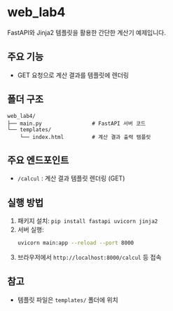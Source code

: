 # web_lab4

FastAPI와 Jinja2 템플릿을 활용한 간단한 계산기 예제입니다.

## 주요 기능
- GET 요청으로 계산 결과를 템플릿에 렌더링

## 폴더 구조
```
web_lab4/
├── main.py                # FastAPI 서버 코드
└── templates/
    └── index.html         # 계산 결과 출력 템플릿
```

## 주요 엔드포인트
- `/calcul` : 계산 결과 템플릿 렌더링 (GET)

## 실행 방법
1. 패키지 설치: `pip install fastapi uvicorn jinja2`
2. 서버 실행:
   ```bash
   uvicorn main:app --reload --port 8000
   ```
3. 브라우저에서 `http://localhost:8000/calcul` 등 접속

## 참고
- 템플릿 파일은 `templates/` 폴더에 위치
